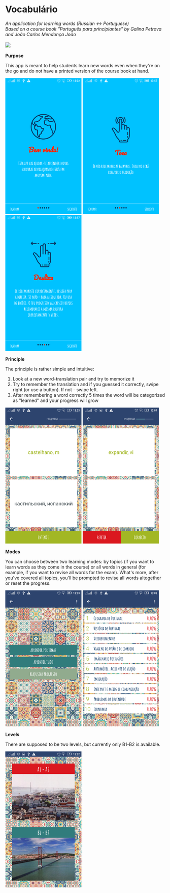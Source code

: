 # Vocabulário

<i>An application for learning words (Russian <-> Portuguese) </i><br>
<i>Based on a course book "Português para principiantes" by Galina Petrova and João Carlos Mendonça João</i><br><br>
[<img src="https://raw.githubusercontent.com/hlnstepanova/vocabulario/master/screenshots/google.png">](https://play.google.com/store/apps/details?id=com.vocabulario.estepanova.vocablurybooster)

<b>Purpose</b>

This app is meant to help students learn new words even when they're on the go and do not have a printed version of the course book at hand.

![image](screenshots/welcome.png?raw=true "Welcome")
![image](screenshots/welcome2.png?raw=true "Tap")
![image](screenshots/welcome3.png?raw=true "Swipe")

<b>Principle</b>

The principle is rather simple and intuitive:
1. Look at a new word-translation pair and try to memorize it
2. Try to remember the translation and if you guessed it correctly, swipe right (or use a button). If not - swipe left.
3. After remembering a word correctly 5 times the word will be categorized as "learned" and your progress will grow

![image](screenshots/main.png?raw=true "Learn new words")  ![image](screenshots/learn.png?raw=true "Revise words")

<b>Modes</b>

You can choose between two learning modes: by topics (if you want to learn words as they come in the course) or all words in general (for example, if you want to revise all words for the exam). What's more, after you've covered all topics, you'll be prompted to revise all words altogether or reset the progress.

![image](screenshots/mode.png?raw=true "Choose a mode")  ![image](screenshots/topics.png?raw=true "Choose a topic")

<b>Levels</b>

There are supposed to be two levels, but currently only B1-B2 is available.

![image](screenshots/level.png?raw=true "Choose a a level")

